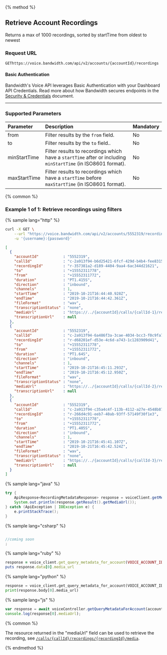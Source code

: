 {% method %}

## Retrieve Account Recordings
Returns a max of 1000 recordings, sorted by startTime from oldest to newest

### Request URL

<code class="get">GET</code>`https://voice.bandwidth.com/api/v2/accounts/{accountId}/recordings`

#### Basic Authentication

Bandwidth's Voice API leverages Basic Authentication with your Dashboard API Credentials. Read more about how Bandwidth secures endpoints in the [Security & Credentials](../../../guides/accountCredentials.md) document.

---

### Supported Parameters

| Parameter    | Description                                                                                                  | Mandatory |
|:-------------|:-------------------------------------------------------------------------------------------------------------|:----------|
| from         | Filter results by the `from` field.                                                                          | No        |
| to           | Filter results by the `to` field..                                                                           | No        |
| minStartTime | Filter results to recordings which have a `startTime` after or including `minStartTime` (in ISO8601 format). | No        |
| maxStartTime | Filter results to recordings which have a `startTime` before `maxStartTime` (in ISO8601 format).             | No        |

{% common %}

### Example 1 of 1: Retrieve recordings using filters

{% sample lang="http" %}

```bash
curl -X GET \
    --url "https://voice.bandwidth.com/api/v2/accounts/5552319/recordings?from={from}&to={to}&minStartTime={minStartTime}&maxStartTime={maxStartTime}" \
    -u '{username}:{password}'
```

```json
[
  {
    "accountId"           : "5552319",
    "callId"              : "c-2a913f94-b6d25421-6fcf-429d-b4b4-fee83151a688",
    "recordingId"         : "r-357381a2-d189-4404-9aa4-6ac344d21621",
    "to"                  : "+15552311778",
    "from"                : "+15552311772",
    "duration"            : "PT1.415S",
    "direction"           : "inbound",
    "channels"            : 1,
    "startTime"           : "2019-10-21T16:44:40.928Z",
    "endTime"             : "2019-10-21T16:44:42.361Z",
    "fileFormat"          : "wav",
    "transcriptionStatus" : "none",
    "mediaUrl"            : "https://../{accountId}/calls/{callId-1}/recordings/{recordingId}/media",
    "transcriptionUrl"    : null
  },
  {
    "accountId"           : "5552319",
    "callId"              : "c-2a913f94-6a486f3a-3cae-4034-bcc3-f0c9fa77ca2f",
    "recordingId"         : "r-d68201ef-d53e-4c6d-a743-1c1283909d41",
    "to"                  : "+15552311778",
    "from"                : "+15552311772",
    "duration"            : "PT1.64S",
    "direction"           : "inbound",
    "channels"            : 1,
    "startTime"           : "2019-10-21T16:45:11.293Z",
    "endTime"             : "2019-10-21T16:45:12.950Z",
    "fileFormat"          : "wav",
    "transcriptionStatus" : "none",
    "mediaUrl"            : "https://../{accountId}/calls/{callId-2}/recordings/{recordingId}/media",
    "transcriptionUrl"    : null
  },
  {
    "accountId"           : "5552319",
    "callId"              : "c-2a913f94-c35a4c4f-113b-4112-a27e-4548b87106d1",
    "recordingId"         : "r-266d4c91-eeb7-40ab-93ff-57149f30f1e3",
    "to"                  : "+15552311778",
    "from"                : "+15552311772",
    "duration"            : "PT1.405S",
    "direction"           : "inbound",
    "channels"            : 1,
    "startTime"           : "2019-10-21T16:45:41.107Z",
    "endTime"             : "2019-10-21T16:45:42.524Z",
    "fileFormat"          : "wav",
    "transcriptionStatus" : "none",
    "mediaUrl"            : "https://../{accountId}/calls/{callId-3}/recordings/{recordingId}/media",
    "transcriptionUrl"    : null
  }
]
```

{% sample lang="java" %}

```java
try {
    ApiResponse<RecordingMetadataResponse> response = voiceClient.getMetadataForRecording(VOICE_ACCOUNT_ID, "callId", "recordingId");
    System.out.println(response.getResult().getMediaUrl());
} catch (ApiException | IOException e) {
    e.printStackTrace();
}
```

{% sample lang="csharp" %}

```csharp

//coming soon
;
```

{% sample lang="ruby" %}

```ruby
response = voice_client.get_query_metadata_for_account(VOICE_ACCOUNT_ID)
puts response.data[0].media_url
```

{% sample lang="python" %}

```python
response = voice_client.get_query_metadata_for_account(VOICE_ACCOUNT_ID)
print(response.body[0].media_url)
```

{% sample lang="js" %}

```js
var response = await voiceController.getQueryMetadataForAccount(accountId);
console.log(response[0].mediaUrl);
```

{% common %}

The resource returned in the "mediaUrl" field can be used to retrieve the recording, see [`/calls/{callId}/recordings/{recordingId}/media`](getCallsCallIdRecordingsRecordingIdMedia.md).

{% endmethod %}
